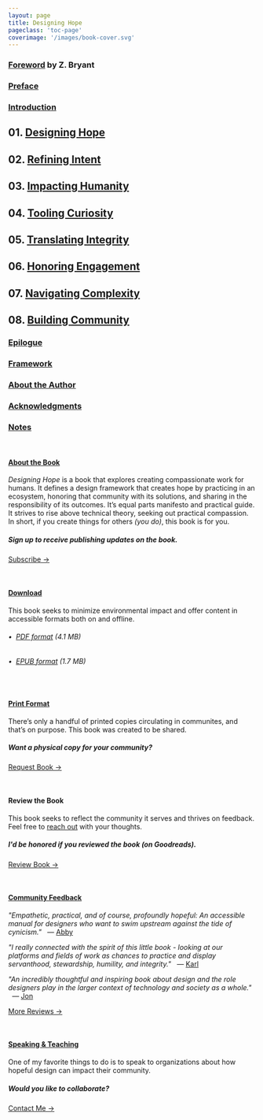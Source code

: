 ```yaml
---
layout: page
title: Designing Hope
pageclass: 'toc-page'
coverimage: '/images/book-cover.svg'
---
```


<div class="toc" markdown="1">

### <a href="/foreword">Foreword</a> by Z. Bryant

### <a href="/preface">Preface</a>

### <a href="/introduction">Introduction</a>

## 01. <a href="/chapter-1">Designing Hope</a>

## 02. <a href="/chapter-2">Refining Intent</a>

## 03. <a href="/chapter-3">Impacting Humanity</a>

## 04. <a href="/chapter-4">Tooling Curiosity</a>

## 05. <a href="/chapter-5">Translating Integrity</a>

## 06. <a href="/chapter-6">Honoring Engagement</a>

## 07. <a href="/chapter-7">Navigating Complexity</a>

## 08. <a href="/chapter-8">Building Community</a>

### <a href="/epilogue">Epilogue</a>

### <a href="/framework">Framework</a>

### <a href="/author">About the Author</a>

### <a href="/acknowledgments">Acknowledgments</a>

### <a href="/notes">Notes</a>

<br/>

#### [About the Book](#about)

_Designing Hope_ is a book that explores creating compassionate work for humans. It defines a design framework that creates hope by practicing in an ecosystem, honoring that community with its solutions, and sharing in the responsibility of its outcomes. It’s equal parts manifesto and practical guide. It strives to rise above technical theory, seeking out practical compassion. In short, if you create things for others _(you do)_, this book is for you.

##### Sign up to receive publishing updates on the book.

<a href="http://eepurl.com/hthIUX" class="btn_subscribe">Subscribe &rarr;</a>

<br/>

#### [Download](#download)

This book seeks to minimize environmental impact and offer content in accessible formats both on and offline.

###### &bull;&nbsp;&nbsp;<a href="/downloads/designinghope.pdf" download="designinghope.pdf" class="resource-link">PDF format</a> (4.1 MB)<br/>
###### &bull;&nbsp;&nbsp;<a href="/downloads/designinghope.epub" download="designinghope.epub" class="resource-link">EPUB format</a> (1.7 MB)<br/>

<br/>

#### [Print Format](#print)

There’s only a handful of printed copies circulating in communites, and that’s on purpose. This book was created to be shared. 

##### Want a physical copy for your community?

<a href="https://forms.gle/MLsNfY6AZ4gTZ9QK7" class="btn">Request Book &rarr;</a>

<br/>

#### Review the Book

This book seeks to reflect the community it serves and thrives on feedback. Feel free to <a href="mailto:info@hopeful.design">reach out</a> with your thoughts.

##### I'd be honored if you reviewed the book _(on Goodreads)_.

<a href="https://www.goodreads.com/book/show/56139631-designing-hope" class="btn">Review Book &rarr;</a>

<br/>

#### [Community Feedback](#feedback)
>
_"Empathetic, practical, and of course, profoundly hopeful: An accessible manual for designers who want to swim upstream against the tide of cynicism."_ &nbsp;&nbsp;― <a href="https://www.goodreads.com/review/show/4114130857">Abby</a>

>
_"I really connected with the spirit of this little book - looking at our platforms and fields of work as chances to practice and display servanthood, stewardship, humility, and integrity."_ &nbsp;&nbsp;― <a href="https://www.goodreads.com/review/show/4136960230">Karl</a>

>
_"An incredibly thoughtful and inspiring book about design and the role designers play in the larger context of technology and society as a whole."_ &nbsp;&nbsp;― <a href="https://www.goodreads.com/review/show/4389630960">Jon</a>

<a href="https://www.goodreads.com/book/show/56139631-designing-hope" class="btn">More Reviews &rarr;</a>

<br/>

#### [Speaking &amp; Teaching](#speaking)

One of my favorite things to do is to speak to organizations about how hopeful design can impact their community.

##### Would you like to collaborate?

<a href="mailto:speaking@hopeful.design" class="btn">Contact Me &rarr;</a>

</div>
